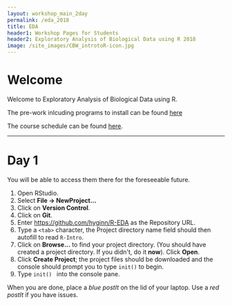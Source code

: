 ```yaml
---
layout: workshop_main_2day
permalink: /eda_2018
title: EDA
header1: Workshop Pages for Students
header2: Exploratory Analysis of Biological Data using R 2018
image: /site_images/CBW_introtoR-icon.jpg
---
```


# Welcome <a id="welcome"></a>

Welcome to Exploratory Analysis of Biological Data using R.  

The pre-work inlcuding programs to install can be found [here](https://bioinformaticsdotca.github.io/eda_2018_prework)

The course schedule can be found [here](https://bioinformaticsdotca.github.io/eda_2018_schedule). 

***

# Day 1 <a id="day1"></a>

You will be able to access them there for the foreseeable future.

1. Open RStudio.
2. Select **File → NewProject...**
3. Click on **Version Control**.
4. Click on **Git**.
5. Enter https://github.com/hyginn/R-EDA as the Repository URL.
6. Type a `<tab>` character, the Project directory name field should then autofill to read `R-Intro`.
7. Click on **Browse...** to find your project directory. (You should have created a project directory. If you didn't, do it **now**). Click **Open**.
8. Click **Create Project**; the project files should be downloaded and the console should prompt you to type `init()` to begin.
9. Type `init() ` into the console pane.

When you are done, place a _blue postIt_ on the lid of your laptop. Use a _red postIt_ if you have issues.

